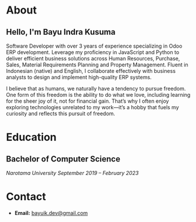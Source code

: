 # About

## Hello, I'm Bayu Indra Kusuma

Software Developer with over 3 years of experience specializing in Odoo ERP development. Leverage my proficiency in JavaScript and Python to deliver efficient business solutions across Human Resources, Purchase, Sales, Material Requirements Planning and Property Management. Fluent in Indonesian (native) and English, I collaborate effectively with business analysts to design and implement high-quality ERP systems.

I believe that as humans, we naturally have a tendency to pursue freedom. One form of this freedom is the ability to do what we love, including learning for the sheer joy of it, not for financial gain. That’s why I often enjoy exploring technologies unrelated to my work—it’s a hobby that fuels my curiosity and reflects this pursuit of freedom.

# Education

## Bachelor of Computer Science
*Narotama University*
*September 2019 – February 2023*

# Contact

- **Email:** bayuik.dev@gmail.com